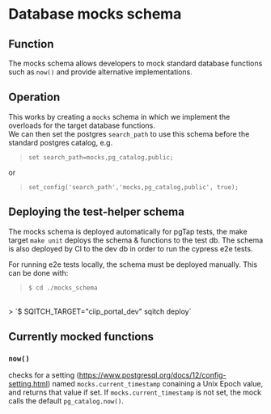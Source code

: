 # Database mocks schema

## Function

The mocks schema allows developers to mock standard database functions such as `now()` and provide alternative implementations.

## Operation

This works by creating a `mocks` schema in which we implement the overloads for the target database functions.
<br>
We can then set the postgres `search_path` to use this schema before the standard postgres catalog, e.g.

> `set search_path=mocks,pg_catalog,public;`

or

> `set_config('search_path','mocks,pg_catalog,public', true);`

## Deploying the test-helper schema

The mocks schema is deployed automatically for pgTap tests, the make target `make unit` deploys the schema & functions to the test db. The schema is also deployed by CI to the dev db in order to run the cypress e2e tests.

For running e2e tests locally, the schema must be deployed manually. This can be done with:

> `$ cd ./mocks_schema`
<br>
> `$ SQITCH_TARGET="ciip_portal_dev" sqitch deploy`


## Currently mocked functions

### `now()`
checks for a setting (https://www.postgresql.org/docs/12/config-setting.html) named `mocks.current_timestamp` conaining a Unix Epoch value, and returns that value if set. If `mocks.current_timestamp` is not set, the mock calls the default `pg_catalog.now()`.
